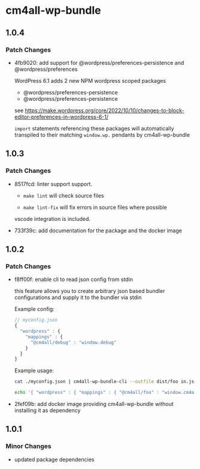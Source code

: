 # cm4all-wp-bundle

## 1.0.4

### Patch Changes

- 4fb9020: add support for @wordpress/preferences-persistence and @wordpress/preferences

  WordPress 6.1 adds 2 new NPM wordpress scoped packages

  - @wordpress/preferences-persistence
  - @wordpress/preferences-persistence

  see https://make.wordpress.org/core/2022/10/10/changes-to-block-editor-preferences-in-wordpress-6-1/

  `import` statements referencing these packages will automatically transpiled to their matching `window.wp.` pendants by cm4all-wp-bundle

## 1.0.3

### Patch Changes

- 8517fcd: linter support support.

  - `make lint` will check source files

  - `make lint-fix` will fix errors in source files where possible

  vscode integration is included.

- 733f39c: add documentation for the package and the docker image

## 1.0.2

### Patch Changes

- f8ff00f: enable cli to read json config from stdin

  this feature allows you to create arbitrary json based bundler configurations and supply it to the bundler via stdin

  Example config:

  ```js
  // myconfig.json
  {
    "wordpress" : {
      "mappings" : {
        "@cm4all/debug" : "window.debug"
      }
    }
  }
  ```

  Example usage:

  ```sh
  cat ./myconfig.json | cm4all-wp-bundle-cli --outfile dist/foo in.js

  echo '{ "wordpress" : { "mappings" : { "@cm4all/foo" : "window.cm4all.foo" } }}' | cm4all-wp-bundle-cli --outdir dist foo.js
  ```

- 2fef09b: add docker image providing cm4all-wp-bundle without installing it as dependency

## 1.0.1

### Minor Changes

- updated package dependencies

